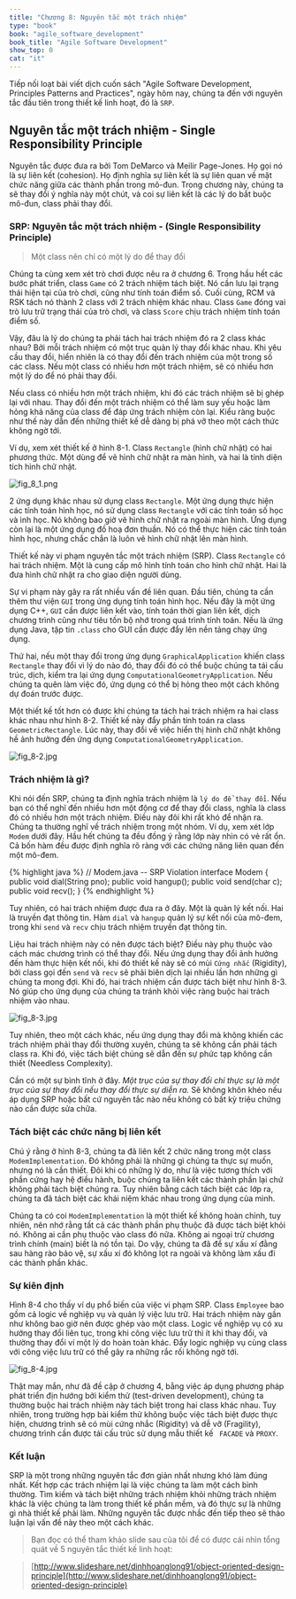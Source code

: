 ```yaml
---
title: "Chương 8: Nguyên tắc một trách nhiệm"
type: "book"
book: "agile_software_development"
book_title: "Agile Software Development"
show_top: 0
cat: "it"
---
```


Tiếp nối loạt bài viết dịch cuốn sách "Agile Software Development, Principles Patterns and Practices", ngày hôm nay, chúng ta đến với nguyên tắc đầu tiên trong thiết kế linh hoạt, đó là `SRP`.

## Nguyên tắc một trách nhiệm - Single Responsibility Principle

Nguyên tắc được đưa ra bởi Tom DeMarco và Meilir Page-Jones. Họ gọi nó là sự liên kết (cohesion). Họ định nghĩa sự liên kết là sự liên quan về mặt chức năng giữa các thành phần trong mô-đun. Trong chương này, chúng ta sẽ thay đổi ý nghĩa này một chút, và coi sự liên kết là các lý do bắt buộc mô-đun, class phải thay đổi.

### SRP: Nguyên tắc một trách nhiệm - (Single Responsibility Principle)

> Một class nên chỉ có một lý do để thay đổi

Chúng ta cùng xem xét trò chơi được nêu ra ở chương 6. Trong hầu hết các bước phát triển, class `Game` có 2 trách nhiệm tách biệt. Nó cần lưu lại trạng thái hiện tại của trò chơi, cũng như tính toán điểm số. Cuối cùng, RCM và RSK tách nó thành 2 class với 2 trách nhiệm khác nhau. Class `Game` đóng vai trò lưu trữ trạng thái của trò chơi, và class `Score` chịu trách nhiệm tính toán điểm số.

Vậy, đâu là lý do chúng ta phải tách hai trách nhiệm đó ra 2 class khác nhau? Bởi mỗi trách nhiệm có một trục quản lý thay đổi khác nhau. Khi yêu cầu thay đổi, hiển nhiên là có thay đổi đến trách nhiệm của một trong số các class. Nếu một class có nhiều hơn một trách nhiệm, sẽ có nhiều hơn một lý do để nó phải thay đổi.

Nếu class có nhiều hơn một trách nhiệm, khi đó các trách nhiệm sẽ bị ghép lại với nhau. Thay đổi đến một trách nhiệm có thể làm suy yếu hoặc làm hỏng khả năng của class để đáp ứng trách nhiệm còn lại. Kiểu ràng buộc như thế này dẫn đến những thiết kế dễ dàng bị phá vỡ theo một cách thức không ngờ tới.

Ví dụ, xem xét thiết kế ở hình 8-1. Class `Rectangle` (hình chữ nhật) có hai phương thức. Một dùng để vẽ hình chữ nhật ra màn hình, và hai là tính diện tích hình chữ nhật.

![fig_8_1.png](/assets/img/post/agile/fig_8_1.png)

2 ứng dụng khác nhau sử dụng class `Rectangle`. Một ứng dụng thực hiện các tính toán hình học, nó sử dụng class `Rectangle` với các tính toán số học và ình học. Nó không bao giờ vẽ hình chữ nhật ra ngoài màn hình. Ứng dụng còn lại là một ứng dụng đồ hoạ đơn thuần. Nó có thể thực hiện các tính toán hình học, nhưng chắc chắn là luôn vẽ hình chữ nhật lên màn hình.

Thiết kế này vi phạm nguyên tắc một trách nhiệm (SRP). Class `Rectangle` có hai trách nhiệm. Một là cung cấp mô hình tính toán cho hình chữ nhật. Hai là đưa hình chữ nhật ra cho giao diện người dùng.

Sự vi phạm này gây ra rất nhiều vấn đề liên quan. Đầu tiên, chúng ta cần thêm thư viện `GUI` trong ứng dụng tính toán hình học. Nếu đây là một ứng dụng C++, `GUI` cần được liên kết vào, tính toán thời gian liên kết, dịch chương trình cũng như tiêu tốn bộ nhớ trong quá trình tính toán. Nếu là ứng dụng Java, tập tin `.class` cho GUI cần được đẩy lên nền tảng chạy ứng dụng.

Thứ hai, nếu một thay đổi trong ứng dụng `GraphicalApplication` khiến class `Rectangle` thay đổi vì lý do nào đó, thay đổi đó có thể buộc chúng ta tái cấu trúc, dịch, kiểm tra lại ứng dụng `ComputationalGeometryApplication`. Nếu chúng ta quên làm việc đó, ứng dụng có thể bị hỏng theo một cách không dự đoán trước được.

Một thiết kế tốt hơn có được khi chúng ta tách hai trách nhiệm ra hai class khác nhau như hình 8-2. Thiết kế này đẩy phần tính toán ra class `GeometricRectangle`. Lúc này, thay đổi về việc hiển thị hình chữ nhật không hề ảnh hưởng đến ứng dụng `ComputationalGeometryApplication`.

![fig_8-2.jpg](/assets/img/post/agile/fig_8_2.jpg)

### Trách nhiệm là gì?

Khi nói đến SRP, chúng ta định nghĩa trách nhiệm là `lý do để thay đổi`. Nếu bạn có thể nghĩ đến nhiều hơn một động cơ để thay đổi class, nghĩa là class đó có nhiều hơn một trách nhiệm. Điều này đôi khi rất khó để nhận ra. Chúng ta thường nghĩ về trách nhiệm trong một nhóm. Ví dụ, xem xét lớp `Modem` dưới đây. Hầu hết chúng ta đều đồng ý rằng lớp này nhìn có vẻ rất ổn. Cả bốn hàm đều được định nghĩa rõ ràng với các chứng năng liên quan đến một mô-đem.

{% highlight java %}
// Modem.java -- SRP Violation
interface Modem
{
  public void dial(String pno);
  public void hangup();
  public void send(char c);
  public void recv();
}
{% endhighlight %}

Tuy nhiên, có hai trách nhiệm được đưa ra ở đây. Một là quản lý kết nối. Hai là truyền đạt thông tin. Hàm `dial` và `hangup` quản lý sự kết nối của mô-đem, trong khi `send` và `recv` chịu trách nhiệm truyền đạt thông tin.

Liệu hai trách nhiệm này có nên được tách biệt? Điều này phụ thuộc vào cách mác chương trình có thể thay đổi. Nếu ứng dụng thay đổi ảnh hưởng đến hàm thực hiện kết nối, khi đó thiết kế này sẽ có mùi `Cứng nhắc` (Rigidity), bởi class gọi đến `send` và `recv` sẽ phải biên dịch lại nhiều lần hơn những gì chúng ta mong đợi. Khi đó, hai trách nhiệm cần được tách biệt như hình 8-3. Nó giúp cho ứng dụng của chúng ta tránh khỏi việc ràng buộc hai trách nhiệm vào nhau.

![fig_8-3.jpg](/assets/img/post/agile/fig_8_3.jpg)

Tuy nhiên, theo một cách khác, nếu ứng dụng thay đổi mà không khiến các trách nhiệm phải thay đổi thường xuyên, chúng ta sẽ không cần phải tách class ra. Khi đó, việc tách biệt chúng sẽ dẫn đến sự phức tạp không cần thiết (Needless Complexity).

Cần có một sự bình tĩnh ở đây. *Một trục của sự thay đổi chỉ thực sự là một trục của sự thay đổi nếu thay đổi thực sự diễn ra.* Sẽ không khôn khéo nếu áp dụng SRP hoặc bất cứ nguyên tắc nào nếu không có bất kỳ triệu chứng nào cần được sửa chữa.

### Tách biệt các chức năng bị liên kết

Chú ý rằng ở hình 8-3, chúng ta đã liên kết 2 chức năng trong một class `ModemImplementation`. Đó không phải là những gì chúng ta thực sự muốn, nhưng nó là cần thiết. Đôi khi có những lý do, như là việc tương thích với phần cứng hay hệ điều hành, buộc chúng ta liên kết các thành phần lại chứ không phải tách biệt chúng ra. Tuy nhiên bằng cách tách biệt các lớp ra, chúng ta đã tách biệt các khái niệm khác nhau trong ứng dụng của mình.

Chúng ta có coi `ModemImplementation` là một thiết kế không hoàn chỉnh, tuy nhiên, nên nhớ rằng tất cả các thành phần phụ thuộc đã được tách biệt khỏi nó. Không ai cần phụ thuộc vào class đó nữa. Không ai ngoại trừ chương trình chính (main) biết là nó tồn tại. Do vậy, chúng ta đã để sự xấu xí đằng sau hàng rào bảo vệ, sự xấu xí đó không lọt ra ngoài và không làm xấu đi các thành phần khác.

### Sự kiên định

Hình 8-4 cho thấy ví dụ phổ biến của việc vi phạm SRP. Class `Employee` bao gồm cả logic về nghiệp vụ và quản lý việc lưu trữ. Hai trách nhiệm này gần như không bao giờ nên được ghép vào một class. Logic về nghiệp vụ có xu hướng thay đổi liên tục, trong khi công việc lưu trữ thì ít khi thay đổi, và thường thay đổi ví một lý do hoàn toàn khác. Đẩy logic nghiệp vụ cùng class với công việc lưu trữ có thể gây ra những rắc rối không ngờ tới.

![fig_8-4.jpg](/assets/img/post/agile/fig_8_4.jpg)

Thật may mắn, như đã đề cập ở chương 4, bằng việc áp dụng phương pháp phát triển địn hướng bởi kiểm thử (test-driven development), chúng ta thường buộc hai trách nhiệm này tách biệt trong hai class khác nhau. Tuy nhiên, trong trường hợp bài kiểm thử không buộc việc tách biệt được thực hiện, chương trình sẽ có mùi cứng nhắc (Rigidity) và dễ vỡ (Fragility), chương trình cần được tái cấu trúc sử dụng mẫu thiết kế ` FACADE` và `PROXY`.

### Kết luận

SRP là một trong những nguyên tắc đơn giản nhất nhưng khó làm đúng nhất. Kết hợp các trách nhiệm lại là việc chúng ta làm một cách bình thường. Tìm kiếm và tách biệt những trách nhiệm khỏi những trách nhiệm khác là việc chúng ta làm trong thiết kế phần mềm, và đó thực sự là những gì nhà thiết kế phải làm. Những nguyên tắc được nhắc đến tiếp theo sẽ thảo luận lại vấn đề này theo một cách khác.

> Bạn đọc có thể tham khảo slide sau của tôi để có được cái nhìn tổng quát về 5 nguyên tắc thiết kế linh hoạt:

> [http://www.slideshare.net/dinhhoanglong91/object-oriented-design-principle](http://www.slideshare.net/dinhhoanglong91/object-oriented-design-principle)


